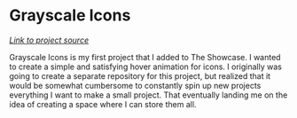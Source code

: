 # Grayscale Icons

[_Link to project source_]('https://github.com/nkooman/the-showcase/tree/master/src/projects/grayscale-icons')

Grayscale Icons is my first project that I added to The Showcase. I wanted to create a simple and satisfying hover animation for icons. I originally was going to create a separate repository for this project, but realized that it would be somewhat cumbersome to constantly spin up new projects everything I want to make a small project. That eventually landing me on the idea of creating a space where I can store them all.
